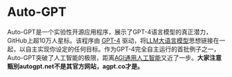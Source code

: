 # Auto-GPT

Auto-GPT是一个实验性开源应用程序，展示了GPT-4语言模型的真正潜力，GitHub上超10万人星标。该程序由 <a href="https://ai-bot.cn/sites/49.html">GPT-4</a> 驱动，将<a href="https://ai-bot.cn/what-is-large-language-model/">LLM大语言模型</a>思想链接在一起，以自主实现你设定的任何目标。作为GPT-4完全自主运行的首批例子之一，Auto-GPT突破了人工智能的极限，距离<a href="https://ai-bot.cn/what-is-agi-artificial-general-intelligence/">AGI通用人工智能</a>又近了一步。<strong>大家注意甄别autogpt.net不是其官方网站，agpt.co才是。</strong>
